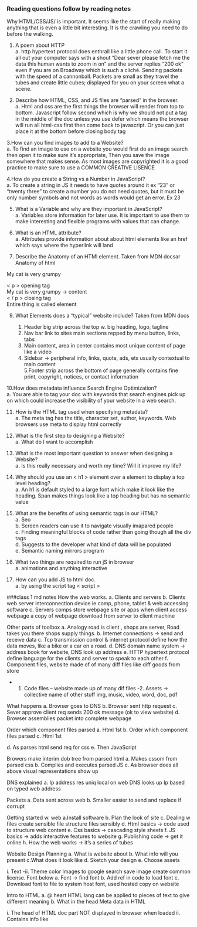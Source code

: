### Reading questions follow by reading notes


Why HTML/CSS/JS/ is important. It seems like the start of really making anything that is even a little bit interesting. It is the crawling you need to do before the walking. 


1. A poem about HTTP<br>
  a. http hypertext protocol does enthrall like a little phone call. To start it all out your computer says with a shout “Dear sever please fetch me the data this human wants to zoom in on” and the server replies “200 ok” even if you are on Broadway which is such a cliché. Sending packets with the speed of a cannonball. Packets are small as they travel the tubes and create little cubes; displayed for you on your screen what a scene.

2. Describe how HTML, CSS, and JS files are “parsed” in the browser.<br>
    a. Html and css are the first things the browser will render from top to bottom. Javascript follow second which is why we should not put a <script></script> tag in the middle of the doc unless you use defer which means the browser will run all html-css first then come back to javascript. Or you can just place it at the bottom before closing body tag

3.How can you find images to add to a Website?<br>
   a. To find an image to use on a website you would first do an image search then open it to make sure it’s appropriate, Then you save the image somewhere that makes sense. As most images are copyrighted it is a good practice to make sure to use a COMMON CREATIVE LISENCE<br>

4.How do you create a String vs a Number in JavaScript?<br>
   a. To create a string in JS it needs to have quotes around it ex “23” or “twenty three” to create a number you do not need quotes, but it must be only number symbols and not words as words would get an error. Ex 23<br>

5. What is a Variable and why are they important in JavaScript?<br>
   a.  Variables store information for later use. It is important to use them to make interesting and flexible programs with values that can change.

7. What is an HTML attribute?<br>
   a. Attributes provide information about about html elements like an href which says where the hyperlink will land

8. Describe the Anatomy of an HTMl element. Taken from MDN docsar Anatomy of html<br>

My cat is very grumpy<br>

< p > opening tag<br>
My cat is very grumpy -> content<br>
< / p > closing tag<br>
Entire thing is called element<br>

9. What Elements does a “typical” website include? Taken from MDN docs<br>

   1. Header big strip across the top w. big heading, logo, tagline<br>
   2. Nav bar link to sites main sections repped by menu button, links, tabs<br>
   3. Main content, area in center contains most unique content of page like a video<br>
   4. Sidebar -> peripheral info, links, quote, ads, ets usually contextual to main content<br>
   5.Footer strip across the bottom of page generally contains fine print, copyright, notices, or contact information<br>

10.How does metadata influence Search Engine Optimization?<br>
   a. You are able to tag your doc with keywords that search engines pick up on which could increase the visibility of your website in a web search.<br>

11. How is the HTML tag used when specifying metadata?<br>
   a. The meta tag has the title, character set, author, keywords. Web browsers use meta to display html correctly<br>

12. What is the first step to designing a Website?<br>
   a. What do I want to accomplish<br>

13. What is the most important question to answer when designing a Website?<br>
   a. Is this really necessary and worth my time? Will it improve my life?<br>

14. Why should you use an < h1 > element over a element to display a top level heading?<br>
   a. An h1 is default styled to a large font which make it look like the heading. Span makes things look like a top heading but has no semantic value<br>


16. What are the benefits of using semantic tags in our HTML?<br>
a. Seo<br>
b. Screen readers can use it to navigate visually imapared people<br>
c. Finding meaningful blocks of code rather than going though all the div tags<br>
d. Suggests to the developer what kind of data will be populated<br>
e. Semantic naming mirrors program<br>


17. What two things are required to run jS in browser<br>
   a. animations and anything interactive<br>

19. How can you add JS to html doc.<br>
      a. by using the script tag < script > <br>

###class 1 md notes
How the web works.
a. Clients and servers
b. Clients web server interconnection device ie comp, phone, tablet & web accessing software
c. Servers comps store webpage site or apps when client access webpage a copy of webpage download from server to client machine

Other parts of toolbox a. Analogy road is client , shops are server, Road takes you there shops supply things.
b. Internet connections -> send and receive data
c. Tcp transmission control & internet protocol define how the data moves, like a bike or a car on a road.
d. DNS domain name system -> address book for website, DNS look up address
e. HTTP hypertext protocol define language for the clients and server to speak to each other
f. Component files, website made of of many diff files like diff goods from store
- 1. Code files – website made up of many dif files
-2. Assets -> collective name of other stuff img, music, video, word, doc, pdf

What happens a. Browser goes to DNS b. Browser sent http request c. Sever approve client req sends 200 ok message (ok to view website) d. Browser assemblies packet into complete webpage

Order which component files parsed
a. Html 1st b. Order which component files parsed
c. Html 1st

d. As parses html send req for css
e. Then JavaScript

Browers make interim dob tree from parsed html
a. Makes cssom from parsed css
b. Complies and executes parsed JS
c. As browser does all above visual representations show up

DNS explained
a. Ip address res uniq local on web DNS looks up Ip based on typed web address

Packets
a. Data sent across web
b. Smaller easier to send and replace if corrupt

Getting started w. web
a.Install software
b. Plan the look of site
c. Dealing w files create sensible file structure files sensibly
d. Html basics -> code used to structure web content
e. Css basics -> cascading style sheets
f. JS basics -> adds interactive features to website
g. Publishing code -> get it online
h. How the web works -> it’s a series of tubes

Website Design Planning
a. What is website about
b. What info will you present
c.What does it look like
d. Sketch your design
e. Choose assets

i. Text
-ii. Theme color
Images to google search save image create common license. Font below
a. Font -> find font
b. Add ref in code to load font
c. Download font to file to system host font, used hosted copy on website

Intro to HTML
a. @ heart HTML lang can be applied to pieces of text to give different meaning
b. What in the head Meta data in HTML

i. The head of HTML doc part NOT displayed in browser when loaded
ii. Contains info like <title> link to CSS
c. HTML text functions
i. HTML give txt meaning (semantics) browser knows hot to display correctly
d. Creating hyperlinks – syntax to make links and how to use responsibly
i. See 1st reading assignment into to html
ii. Advanced text formatting see article in reading
e. Document website structure -> HTML is used to define areas of website header, nav menu, main content, column
Getting started with HTML
a. Html consist of series of elements which enclose, wrap mark up diff parts of content to appear certain way
b. Anatomy of html < p >My cat is very grumpy< / p >

i. < p > opening tag
ii. My cat is very grumpy -> content
iii. < / p > closing tag
iv. Entire thing is called element
Nesting element, elements can be placed within other elements ex < p > my cat is < strong >very< / strong >grumpy< / p> a. Tags have to open and close in a way they are inside or outside one another
b. Void elements -> elements that consist of single tag (self closing tag) used to embed/ insert something in document like < img >
c. Attribute should have

i. Space between it and element name of elements >1 attribute, attributes should be separated by spaces
ii. Attribute name followed by equal sign
iii. Attribute value wrapped w. opening and closing quote marks
Document & Website structure
a. Basic section of a document

i. Header big strip across the top w. big heading, logo, tagline
ii. Nav bar link to sites main sections repped by menu button, links, tabs
iii. Main content, area in center contains most unique content of page like a video
iv. Sidebar -> peripheral info, links, quote, ads, ets usually contextual to main content
v. Footer strip across the bottom of page generally contains fine print, copyright, notices, or contact information
b. HTML for structuring content
- i. Can use pretty much any element to wrap around dif sections to get look wanted
- ii. However must respect semantics and use right element for the job
- iii. HTML an mark up section of content based on functionality
- iv. Implemented mark-up HTML provides dedicated tags
- a. Header < head >
- b. Navigation < nav >
- c. Main content < main > various subsections
- d. < article >
- e. < section >
- f. < div >
- g. Sidebar < aside > often in


- h. Footer < footer >
c. Difference between < article > < section >
- i.< article > encloses a block of related content that makes sense on it’s own w/o rest of page i.e. blogpost
- ii.< section > is similar but more for grouping together a single part of page that constitutes one single piece of function. ie mini map or set of article headlines or theme

d. Non semantic wrappers use when want to group set of elements together to affect all as single entity w. some CSS or JS.
- i. Use < div > and < span > elements
- ii. Should use with suitable class to provide some kind of label so can be easily targeted
- iii. < span > inline semantic element should only use if can’t think of better semantic text element to wrap content
- iv. < dif > is block
- v. level non-semantic element only use when necessary

e. Line breaks and horizontal rules
- i. < br > line break element creates a line break for paragraph
- ii. < hr > the thematic break element creates a horizontal rule in doc, denotes thematic change in text, such as change in topic or scene

f. Planning simple website
- i. Make a plan simple stuff first
- ii. Sketch it out
- iii. Brainstorm all the other not common content of pate
- iv. Sort content into groups
- v. Draw sketch of site map

g. Have bubbles for each page of site draw lines to dif workflows

15.What in the Head? Metadata
a. What is in the HTML Head
- i. < head > heads content is not displayed on page head contents metadata
b. Adding a tile
- i. h1 elements appear on page when loaded in the browser.
- ii. < title > element is metadate that reps title of overall HTML doc
c. Meta data element. Metadata describes data and HTML way to add is < meta >
- i. Specify your docs character encoding < meta charset = ” utf-8” / > spaces added for readability
d. Universal character set that includes pretty much all human lang form.
e. Adding author description
- i. Name specs the type of meta element what type of info contained
- ii. Content specs actual meta content
f. Adding custom icons to site
- i. See MDN web docs on this
g. Applying CSS & JS to HTML most websites now use HTML & JS to have interactive function
- i. should always go inside head of doc takes 2 attributes
h. Rel = ” style shee t” docs style sheet and href which contains the path to the style sheet.
- i. <script> goes IN head & included src attribute containing JS you want to load and defer
j. Defer instructs browser to load the JS after page has parsed HTML
k. Setting primary lang od doc you can and should get land of you page.
- i. Lang attribute ex <html lang = ” en-US ”> … </ html >

How to start website design
a. Summarize

i. What do I want to accomplish
ii. How will a website help me reach my goals
iii. What needs to be done and in what order to reach goals
b. Dive deeper= a musician does not write music w/o inspo.
i. Hour discussion is good start. Need more sit down and structure ideas into clear view
ii. What do I want to accomplish
c. Create goals for website
d. Prioritize those goals
iii. What needs to be done in order to reach colas
iv. Conclusion “make a website generates a long to do list”
Semantics -> refs meaning o piece of code. What effect does running JS have here? What is the purpose of HTML rather than what does it look like.
a. Semantics in JS consider func takes 1 param & returns li element w. string as text content would you need to look a code to see what it did
b. Semantics CSS -> styling li repping dif fruit would you know which part of DOM is being selected w. div>ul>li or .fruits_item
c. Semantics in HTML

i. h1 semantic element which give text it wraps around the role of top level heading on page
ii. benefits from writing semantic mark up
b. seo
i. screen readers can use it as signpost to help visual navigation for visually impaired
ii. finding meaningful blocks of code easier than going though
iii. Suggest to the developer the type of date that will be populated
iv.Semantic naming mirrors proper custom element/component naming
What is Javascript
a. JS scripting/programing lang allow of implimentations of complex features on webpages
b. Real possibilites

i. store useful values inside of variable like name (string), num of storing function as variable.
ii. operation on pieces of test
iii. running code in respone to certain things happing on webpage.
c. api (application programming interface) ready mad set of code that all devs to use program s that would be hard or impossible to implement
- like ikea furniture
d. 2 something
a. browser api
- 1. dom (document object model) api allows manipulation of html + css
b. geolocation api gets (retrieves) geopraphical info
c. canvas & webGL creat 2d and 3d graphics
d. audio & video api like html media elemtn ad webrtc allow multimedia into webpage
e. 3rd party api not built into browser by default must get code info like twitter, google maps
f. js run order JS runs in order of top to bottom.
g. interpreted vs. complied
- 1. complied languates run from computer not broweser c/c++ complied into machine and run on computer
- 2. interp langs run from browser. code runs from top to bottom
- 3. JS is lightweight interped land Js interp run technique is called just in time compliling
h. server side vs. client side
- 1. client side runs on uses computer
- 2. server side run on serve ex of langs included
- php - python - ruby - asp. net -JS i. Dynamis vs. static code - 1. dynamis used to describe both client side and server side ability to update display of webpage/app to show diff stuff in dif circs
- 2. Server side dynamic generation new conetne on server puling data from database
- 3. bebpage w/o dynamic updates is static
j. How to add js to pg. - 1. JS applied to HTML sim to css. use < script >
- 2. see mdn web docs on internal js
- 3. External JS see MDN web docs on internal js
k. Using add event listener instead
- 1. use pure javascript construct the quere selector
l. script loading strageies
m. Async and defere
- 1. 2 features can use to bypass prob of blocking script - 2. Scripts loaded usng async will download script w/o page while script being fetched
